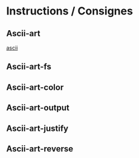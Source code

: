 # Instructions / Consignes

## Ascii-art

[ascii](https://github.com/01-edu/public/tree/master/subjects/ascii-art)

## Ascii-art-fs

## Ascii-art-color

## Ascii-art-output

## Ascii-art-justify

## Ascii-art-reverse